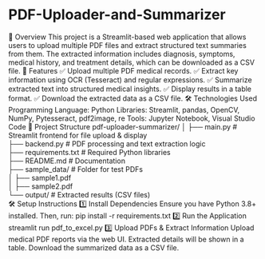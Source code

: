 # PDF-Uploader-and-Summarizer
📄 Overview
This project is a Streamlit-based web application that allows users to upload multiple PDF files and extract structured text summaries from them. The extracted information includes diagnosis, symptoms, medical history, and treatment details, which can be downloaded as a CSV file.
🚀 Features
✅ Upload multiple PDF medical records.
✅ Extract key information using OCR (Tesseract) and regular expressions.
✅ Summarize extracted text into structured medical insights.
✅ Display results in a table format.
✅ Download the extracted data as a CSV file.
🛠 Technologies Used
Programming Language: Python
Libraries: Streamlit, pandas, OpenCV, NumPy, Pytesseract, pdf2image, re
Tools: Jupyter Notebook, Visual Studio Code
📂 Project Structure
pdf-uploader-summarizer/
│
├── main.py                  # Streamlit frontend for file upload & display  
├── backend.py               # PDF processing and text extraction logic  
├── requirements.txt         # Required Python libraries  
├── README.md                # Documentation  
├── sample_data/             # Folder for test PDFs  
│   ├── sample1.pdf  
│   ├── sample2.pdf  
└── output/                  # Extracted results (CSV files)  
🛠 Setup Instructions
1️⃣ Install Dependencies
Ensure you have Python 3.8+ installed. Then, run:
pip install -r requirements.txt
2️⃣ Run the Application
streamlit run pdf_to_excel.py
3️⃣ Upload PDFs & Extract Information
Upload medical PDF reports via the web UI.
Extracted details will be shown in a table.
Download the summarized data as a CSV file.
